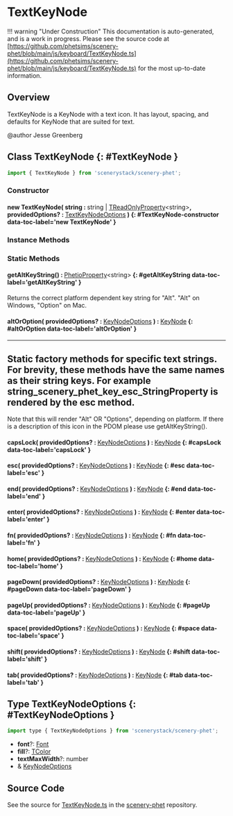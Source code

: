 # TextKeyNode

!!! warning "Under Construction"
    This documentation is auto-generated, and is a work in progress. Please see the source code at
    [https://github.com/phetsims/scenery-phet/blob/main/js/keyboard/TextKeyNode.ts](https://github.com/phetsims/scenery-phet/blob/main/js/keyboard/TextKeyNode.ts) for the most up-to-date information.

## Overview

TextKeyNode is a KeyNode with a text icon. It has layout, spacing, and defaults for KeyNode that are suited for text.

@author Jesse Greenberg

## Class TextKeyNode {: #TextKeyNode }


```js
import { TextKeyNode } from 'scenerystack/scenery-phet';
```
### Constructor

#### new TextKeyNode( string : <span style="font-weight: 400;"><span style="color: hsla(calc(var(--md-hue) + 180deg),80%,40%,1);">string</span> | [TReadOnlyProperty](../axon/TReadOnlyProperty.md)&lt;<span style="color: hsla(calc(var(--md-hue) + 180deg),80%,40%,1);">string</span>&gt;</span>, providedOptions? : <span style="font-weight: 400;">[TextKeyNodeOptions](../scenery-phet/TextKeyNode.md#TextKeyNodeOptions)</span> ) {: #TextKeyNode-constructor data-toc-label='new TextKeyNode' }

### Instance Methods



### Static Methods

#### getAltKeyString() : <span style="font-weight: 400;">[PhetioProperty](../axon/PhetioProperty.md)&lt;<span style="color: hsla(calc(var(--md-hue) + 180deg),80%,40%,1);">string</span>&gt;</span> {: #getAltKeyString data-toc-label='getAltKeyString' }

Returns the correct platform dependent key string for "Alt". "Alt" on Windows, "Option" on Mac.

#### altOrOption( providedOptions? : <span style="font-weight: 400;">[KeyNodeOptions](../scenery-phet/KeyNode.md#KeyNodeOptions)</span> ) : <span style="font-weight: 400;">[KeyNode](../scenery-phet/KeyNode.md)</span> {: #altOrOption data-toc-label='altOrOption' }

-------------------------------------------------------------------------------------------------
Static factory methods for specific text strings. For brevity, these methods have the same names
as their string keys. For example string_scenery_phet_key_esc_StringProperty is rendered by the esc method.
-------------------------------------------------------------------------------------------------
Note that this will render "Alt" OR "Options", depending on platform. If there is a description of this icon
in the PDOM please use getAltKeyString().

#### capsLock( providedOptions? : <span style="font-weight: 400;">[KeyNodeOptions](../scenery-phet/KeyNode.md#KeyNodeOptions)</span> ) : <span style="font-weight: 400;">[KeyNode](../scenery-phet/KeyNode.md)</span> {: #capsLock data-toc-label='capsLock' }

#### esc( providedOptions? : <span style="font-weight: 400;">[KeyNodeOptions](../scenery-phet/KeyNode.md#KeyNodeOptions)</span> ) : <span style="font-weight: 400;">[KeyNode](../scenery-phet/KeyNode.md)</span> {: #esc data-toc-label='esc' }

#### end( providedOptions? : <span style="font-weight: 400;">[KeyNodeOptions](../scenery-phet/KeyNode.md#KeyNodeOptions)</span> ) : <span style="font-weight: 400;">[KeyNode](../scenery-phet/KeyNode.md)</span> {: #end data-toc-label='end' }

#### enter( providedOptions? : <span style="font-weight: 400;">[KeyNodeOptions](../scenery-phet/KeyNode.md#KeyNodeOptions)</span> ) : <span style="font-weight: 400;">[KeyNode](../scenery-phet/KeyNode.md)</span> {: #enter data-toc-label='enter' }

#### fn( providedOptions? : <span style="font-weight: 400;">[KeyNodeOptions](../scenery-phet/KeyNode.md#KeyNodeOptions)</span> ) : <span style="font-weight: 400;">[KeyNode](../scenery-phet/KeyNode.md)</span> {: #fn data-toc-label='fn' }

#### home( providedOptions? : <span style="font-weight: 400;">[KeyNodeOptions](../scenery-phet/KeyNode.md#KeyNodeOptions)</span> ) : <span style="font-weight: 400;">[KeyNode](../scenery-phet/KeyNode.md)</span> {: #home data-toc-label='home' }

#### pageDown( providedOptions? : <span style="font-weight: 400;">[KeyNodeOptions](../scenery-phet/KeyNode.md#KeyNodeOptions)</span> ) : <span style="font-weight: 400;">[KeyNode](../scenery-phet/KeyNode.md)</span> {: #pageDown data-toc-label='pageDown' }

#### pageUp( providedOptions? : <span style="font-weight: 400;">[KeyNodeOptions](../scenery-phet/KeyNode.md#KeyNodeOptions)</span> ) : <span style="font-weight: 400;">[KeyNode](../scenery-phet/KeyNode.md)</span> {: #pageUp data-toc-label='pageUp' }

#### space( providedOptions? : <span style="font-weight: 400;">[KeyNodeOptions](../scenery-phet/KeyNode.md#KeyNodeOptions)</span> ) : <span style="font-weight: 400;">[KeyNode](../scenery-phet/KeyNode.md)</span> {: #space data-toc-label='space' }

#### shift( providedOptions? : <span style="font-weight: 400;">[KeyNodeOptions](../scenery-phet/KeyNode.md#KeyNodeOptions)</span> ) : <span style="font-weight: 400;">[KeyNode](../scenery-phet/KeyNode.md)</span> {: #shift data-toc-label='shift' }

#### tab( providedOptions? : <span style="font-weight: 400;">[KeyNodeOptions](../scenery-phet/KeyNode.md#KeyNodeOptions)</span> ) : <span style="font-weight: 400;">[KeyNode](../scenery-phet/KeyNode.md)</span> {: #tab data-toc-label='tab' }



## Type TextKeyNodeOptions {: #TextKeyNodeOptions }


```js
import type { TextKeyNodeOptions } from 'scenerystack/scenery-phet';
```


- **font**?: [Font](../scenery/Font.md)
- **fill**?: [TColor](../scenery/TColor.md)
- **textMaxWidth**?: <span style="color: hsla(calc(var(--md-hue) + 180deg),80%,40%,1);">number</span>
- &amp; [KeyNodeOptions](../scenery-phet/KeyNode.md#KeyNodeOptions)




## Source Code

See the source for [TextKeyNode.ts](https://github.com/phetsims/scenery-phet/blob/main/js/keyboard/TextKeyNode.ts) in the [scenery-phet](https://github.com/phetsims/scenery-phet) repository.
